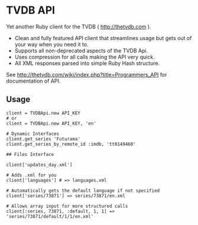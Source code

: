 TVDB API
========

Yet another Ruby client for the TVDB ( http://thetvdb.com ).

  * Clean and fully featured API client that streamlines usage but gets out of your way when you need it to.
  * Supports all non-deprecated aspects of the TVDB Api.
  * Uses compression for all calls making the API very quick.
  * All XML responses parsed into simple Ruby Hash structure.

See http://thetvdb.com/wiki/index.php?title=Programmers_API for documentation of API.

Usage
-----

    client = TVDBApi.new API_KEY
    # or
    client = TVDBApi.new API_KEY, 'en'

    # Dynamic Interfaces
    client.get_series 'Futurama'
    client.get_series_by_remote_id :imdb, 'tt0149460'
    
    ## Files Interface

    client['updates_day.xml']
    
    # Adds .xml for you
    client['languages'] # => languages.xml

    # Automatically gets the default language if not specified
    client['series/73871'] => series/73871/en.xml

    # Allows array input for more structured calls
    client[:series, 73871, :default, 1, 1] => 'series/73871/default/1/1/en.xml'

